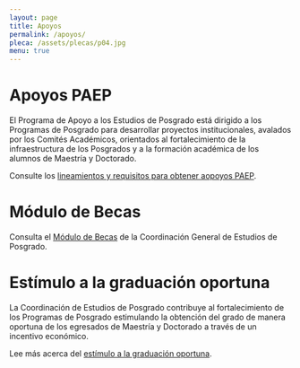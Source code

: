 ```yaml
---
layout: page
title: Apoyos
permalink: /apoyos/
pleca: /assets/plecas/p04.jpg
menu: true
---
```


# Apoyos PAEP

El Programa de Apoyo a los Estudios de Posgrado está dirigido a los
Programas de Posgrado para desarrollar proyectos institucionales,
avalados por los Comités Académicos, orientados al fortalecimiento de
la infraestructura de los Posgrados y a la formación académica de los
alumnos de Maestría y Doctorado.

Consulte los [lineamientos y requisitos para obtener aopoyos PAEP](/assets/docs/lineamientos_paep_2019.pdf).


# Módulo de Becas

Consulta el [Módulo de Becas](http://www.posgrado.unam.mx/modulo-de-becas) de la Coordinación
General de Estudios de Posgrado.


# Estímulo a la graduación oportuna

La Coordinación de Estudios de Posgrado contribuye al fortalecimiento
de los Programas de Posgrado estimulando la obtención del grado de
manera oportuna de los egresados de Maestría y Doctorado a través de
un incentivo económico.

Lee más acerca del [estímulo a la graduación oportuna](http://www.posgrado.unam.mx/es/estimulo-la-graduacion-oportuna).
